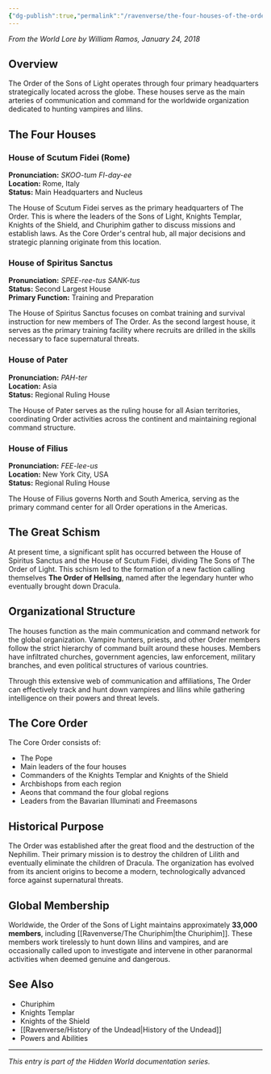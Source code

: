 ```yaml
---
{"dg-publish":true,"permalink":"/ravenverse/the-four-houses-of-the-order/"}
---
```



_From the World Lore by William Ramos, January 24, 2018_

## Overview

The Order of the Sons of Light operates through four primary headquarters strategically located across the globe. These houses serve as the main arteries of communication and command for the worldwide organization dedicated to hunting vampires and lilins.

## The Four Houses

### House of Scutum Fidei (Rome)

**Pronunciation:** _SKOO-tum FI-day-ee_  
**Location:** Rome, Italy  
**Status:** Main Headquarters and Nucleus

The House of Scutum Fidei serves as the primary headquarters of The Order. This is where the leaders of the Sons of Light, Knights Templar, Knights of the Shield, and Churiphim gather to discuss missions and establish laws. As the Core Order's central hub, all major decisions and strategic planning originate from this location.

### House of Spiritus Sanctus

**Pronunciation:** _SPEE-ree-tus SANK-tus_  
**Status:** Second Largest House  
**Primary Function:** Training and Preparation

The House of Spiritus Sanctus focuses on combat training and survival instruction for new members of The Order. As the second largest house, it serves as the primary training facility where recruits are drilled in the skills necessary to face supernatural threats.

### House of Pater

**Pronunciation:** _PAH-ter_  
**Location:** Asia  
**Status:** Regional Ruling House

The House of Pater serves as the ruling house for all Asian territories, coordinating Order activities across the continent and maintaining regional command structure.

### House of Filius

**Pronunciation:** _FEE-lee-us_  
**Location:** New York City, USA  
**Status:** Regional Ruling House

The House of Filius governs North and South America, serving as the primary command center for all Order operations in the Americas.

## The Great Schism

At present time, a significant split has occurred between the House of Spiritus Sanctus and the House of Scutum Fidei, dividing The Sons of The Order of Light. This schism led to the formation of a new faction calling themselves **The Order of Hellsing**, named after the legendary hunter who eventually brought down Dracula.

## Organizational Structure

The houses function as the main communication and command network for the global organization. Vampire hunters, priests, and other Order members follow the strict hierarchy of command built around these houses. Members have infiltrated churches, government agencies, law enforcement, military branches, and even political structures of various countries.

Through this extensive web of communication and affiliations, The Order can effectively track and hunt down vampires and lilins while gathering intelligence on their powers and threat levels.

## The Core Order

The Core Order consists of:

- The Pope
- Main leaders of the four houses
- Commanders of the Knights Templar and Knights of the Shield
- Archbishops from each region
- Aeons that command the four global regions
- Leaders from the Bavarian Illuminati and Freemasons

## Historical Purpose

The Order was established after the great flood and the destruction of the Nephilim. Their primary mission is to destroy the children of Lilith and eventually eliminate the children of Dracula. The organization has evolved from its ancient origins to become a modern, technologically advanced force against supernatural threats.

## Global Membership

Worldwide, the Order of the Sons of Light maintains approximately **33,000 members**, including [[Ravenverse/The Churiphim\|the Churiphim]]. These members work tirelessly to hunt down lilins and vampires, and are occasionally called upon to investigate and intervene in other paranormal activities when deemed genuine and dangerous.

## See Also

- Churiphim
- Knights Templar
- Knights of the Shield
- [[Ravenverse/History of the Undead\|History of the Undead]]
- Powers and Abilities

---

_This entry is part of the Hidden World documentation series._